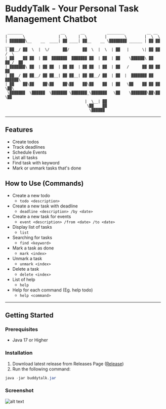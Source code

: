 # BuddyTalk - Your Personal Task Management Chatbot

```
 _______                 __       __          ________          __ __       
|       \               |  \     |  \        |        \        |  \  \      
| ▓▓▓▓▓▓▓\__    __  ____| ▓▓ ____| ▓▓__    __ \▓▓▓▓▓▓▓▓ ______ | ▓▓ ▓▓   __ 
| ▓▓__/ ▓▓  \  |  \/      ▓▓/      ▓▓  \  |  \  | ▓▓   |      \| ▓▓ ▓▓  /  \
| ▓▓    ▓▓ ▓▓  | ▓▓  ▓▓▓▓▓▓▓  ▓▓▓▓▓▓▓ ▓▓  | ▓▓  | ▓▓    \▓▓▓▓▓▓\ ▓▓ ▓▓_/  ▓▓
| ▓▓▓▓▓▓▓\ ▓▓  | ▓▓ ▓▓  | ▓▓ ▓▓  | ▓▓ ▓▓  | ▓▓  | ▓▓   /      ▓▓ ▓▓ ▓▓   ▓▓ 
| ▓▓__/ ▓▓ ▓▓__/ ▓▓ ▓▓__| ▓▓ ▓▓__| ▓▓ ▓▓__/ ▓▓  | ▓▓  |  ▓▓▓▓▓▓▓ ▓▓ ▓▓▓▓▓▓\ 
| ▓▓    ▓▓\▓▓    ▓▓\▓▓    ▓▓\▓▓    ▓▓\▓▓    ▓▓  | ▓▓   \▓▓    ▓▓ ▓▓ ▓▓  \▓▓\
 \▓▓▓▓▓▓▓  \▓▓▓▓▓▓  \▓▓▓▓▓▓▓ \▓▓▓▓▓▓▓_\▓▓▓▓▓▓▓   \▓▓    \▓▓▓▓▓▓▓\▓▓\▓▓   \▓▓
                                    |  \__| ▓▓                              
                                     \▓▓    ▓▓                              
                                      \▓▓▓▓▓▓                               
```

---

## Features
- Create todos
- Track deadlines
- Schedule Events
- List all tasks
- Find task with keyword
- Mark or unmark tasks that's done

## How to Use (Commands)
- Create a new todo
   - `todo <description>`
- Create a new task with deadline
   - `deadline <description> /by <date>`
- Create a new task for events
   - `event <description> /from <date> /to <date>`
- Display list of tasks
   - `list`
- Searching for tasks
   - `find <keyword>`
- Mark a task as done
   - `mark <index>`
- Unmark a task
   - `unmark <index>`
- Delete a task
   - `delete <index>`
- List of help
   - `help`
- Help for each command (Eg. help todo)
   - `help <command>`
 
---

## Getting Started
### Prerequisites
- Java 17 or Higher

### Installation
1. Download latest release from Releases Page ([Release](https://github.com/Emmanuel2001/ip/releases/tag/A-Release))
2. Run the following command:
``` java
java -jar buddytalk.jar
```

### Screenshot
![alt text](https://Emmanuel2001.github.io/ip/Ui.png)
